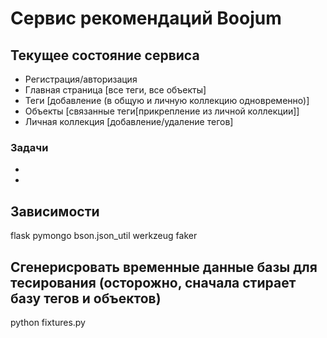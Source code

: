 # Сервис рекомендаций Boojum

## Текущее состояние сервиса
* Регистрация/авторизация
* Главная страница [все теги, все объекты]
* Теги [добавление (в общую и личную коллекцию одновременно)]
* Объекты [связанные теги[прикрепление из личной коллекции]]
* Личная коллекция [добавление/удаление тегов]
### Задачи
* 
* 

## Зависимости

flask
pymongo
bson.json_util
werkzeug
faker


## Сгенерисровать временные данные базы для тесирования (осторожно, сначала стирает базу тегов и объектов)

python fixtures.py